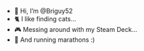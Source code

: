 - 👋 Hi, I’m @Briguy52
- 🐈 I like finding cats...
- 🎮 Messing around with my Steam Deck...
- 🕺 And running marathons :)


<!---
Briguy52/Briguy52 is a ✨ special ✨ repository because its `README.md` (this file) appears on your GitHub profile.
You can click the Preview link to take a look at your changes.
--->
